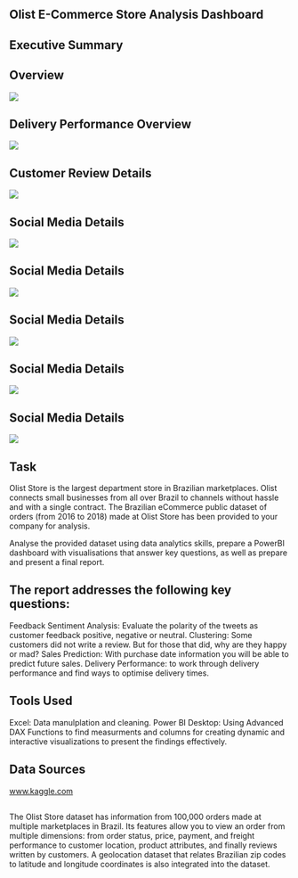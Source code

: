 ## Olist E-Commerce Store Analysis Dashboard

## Executive Summary


## Overview
![](views/Overview.PNG)

##  Delivery Performance Overview
![](Views/Delivery%20performance%20overview.PNG)

## Customer Review Details 
![](Views/Regional%20Delivery%20Performance.PNG)

## Social Media Details
![](Views/Sales%20Performance%20overview.PNG)

## Social Media Details
![](Views/Geolocation%20Sales%20Performance.PNG)

## Social Media Details
![](Views/Sentiment%20Analysis.PNG)

## Social Media Details
![](Views/Clustering%20review%20scores.PNG)

## Social Media Details
![](Views/Profit%20overview.PNG)

## Task
Olist Store is the largest department store in Brazilian marketplaces. Olist connects small businesses from all over
Brazil to channels without hassle and with a single contract. The Brazilian eCommerce public dataset of orders (from
2016 to 2018) made at Olist Store has been provided to your company for analysis.

Analyse the provided dataset using data analytics skills, prepare a PowerBI
dashboard with visualisations that answer key questions, as well as prepare and present a final report.

## The report addresses the following key questions:
Feedback Sentiment Analysis: Evaluate the polarity of the tweets as customer feedback positive, negative or
neutral.
Clustering: Some customers did not write a review. But for those that did, why are they happy or mad?
Sales Prediction: With purchase date information you will be able to predict future sales.
Delivery Performance: to work through delivery performance and find ways to optimise
delivery times.

## Tools Used
Excel: Data manulplation and cleaning.
Power BI Desktop: Using Advanced DAX Functions to find measurments and columns for creating dynamic and interactive visualizations to present the findings effectively.

## Data Sources
www.kaggle.com
##
The Olist Store dataset has information from 100,000 orders made at multiple marketplaces in Brazil. Its features allow
you to view an order from multiple dimensions: from order status, price, payment, and freight performance to customer
location, product attributes, and finally reviews written by customers. A geolocation dataset that relates Brazilian zip
codes to latitude and longitude coordinates is also integrated into the dataset.

